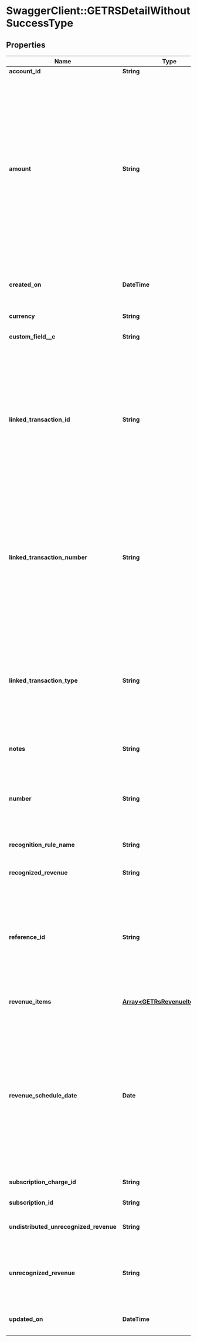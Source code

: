 # SwaggerClient::GETRSDetailWithoutSuccessType

## Properties
Name | Type | Description | Notes
------------ | ------------- | ------------- | -------------
**account_id** | **String** | An account ID.  | [optional] 
**amount** | **String** | The revenue schedule amount, which is the sum of all revenue items. This field cannot be null and must be formatted based on the currency, such as &#x60;JPY 30&#x60; or &#x60;USD 30.15&#x60;. Test out the currency to ensure you are using the proper formatting otherwise, the response will fail and this error message is returned: &#x60;Allocation amount with wrong decimal places.&#x60;  | [optional] 
**created_on** | **DateTime** | The date when the record was created in &#x60;YYYY-MM-DD HH:MM:SS&#x60; format.  | [optional] 
**currency** | **String** | The type of currency used.  | [optional] 
**custom_field__c** | **String** | Any custom fields defined for this object.  | [optional] 
**linked_transaction_id** | **String** | The linked transaction ID for billing transactions. This field is used for all rules except the custom unlimited or manual recognition rule models. If using the custom unlimited rule model, then the field value must be null. If the field is not null, then the referenceId field must be null.   | [optional] 
**linked_transaction_number** | **String** | The number for the linked invoice item or invoice item adjustment transaction. This field is used for all rules except the custom unlimited or manual recognition rule models.  If using the custom unlimited or manual recognition rule models, then the field value is null.   | [optional] 
**linked_transaction_type** | **String** | The type of linked transaction for billing transactions, which can be invoice item or invoice item adjustment. This field is used for all rules except the custom unlimited or manual recognition rule models.  | [optional] 
**notes** | **String** | Additional information about this record.  | [optional] 
**number** | **String** | Revenue schedule number. The revenue schedule number is always prefixed with \&quot;RS\&quot;, for example, \&quot;RS-00000001\&quot;.  | [optional] 
**recognition_rule_name** | **String** | The name of the recognition rule.  | [optional] 
**recognized_revenue** | **String** | The revenue that was distributed in a closed accounting period.  | [optional] 
**reference_id** | **String** | Reference ID is used only in the custom unlimited rule to create a revenue schedule. In this scenario, the revenue schedule is not linked to an invoice item or invoice item adjustment.  | [optional] 
**revenue_items** | [**Array&lt;GETRsRevenueItemType&gt;**](GETRsRevenueItemType.md) | Revenue items are listed in ascending order by the accounting period start date.  | [optional] 
**revenue_schedule_date** | **Date** | The effective date of the revenue schedule. For example, the revenue schedule date for bookings-based revenue recognition is typically set to the order date or contract date.  The date cannot be in a closed accounting period. The date must be in the &#x60;YYYY-MM-DD&#x60; format.  | [optional] 
**subscription_charge_id** | **String** | The original subscription charge ID.  | [optional] 
**subscription_id** | **String** | The original subscription ID.  | [optional] 
**undistributed_unrecognized_revenue** | **String** | Revenue in the open-ended accounting period.  | [optional] 
**unrecognized_revenue** | **String** | Revenue distributed in all open accounting periods, which includes the open-ended accounting period.  | [optional] 
**updated_on** | **DateTime** | The date when the revenue automation start date was set.  | [optional] 


